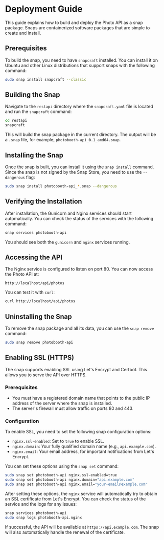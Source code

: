 # Deployment Guide

This guide explains how to build and deploy the Photo API as a snap package. Snaps are containerized software packages that are simple to create and install.

## Prerequisites

To build the snap, you need to have `snapcraft` installed. You can install it on Ubuntu and other Linux distributions that support snaps with the following command:

```bash
sudo snap install snapcraft --classic
```

## Building the Snap

Navigate to the `restapi` directory where the `snapcraft.yaml` file is located and run the `snapcraft` command:

```bash
cd restapi
snapcraft
```

This will build the snap package in the current directory. The output will be a `.snap` file, for example, `photobooth-api_0.1_amd64.snap`.

## Installing the Snap

Once the snap is built, you can install it using the `snap install` command. Since the snap is not signed by the Snap Store, you need to use the `--dangerous` flag:

```bash
sudo snap install photobooth-api_*.snap --dangerous
```

## Verifying the Installation

After installation, the Gunicorn and Nginx services should start automatically. You can check the status of the services with the following command:

```bash
snap services photobooth-api
```

You should see both the `gunicorn` and `nginx` services running.

## Accessing the API

The Nginx service is configured to listen on port 80. You can now access the Photo API at:

```
http://localhost/api/photos
```

You can test it with `curl`:

```bash
curl http://localhost/api/photos
```

## Uninstalling the Snap

To remove the snap package and all its data, you can use the `snap remove` command:

```bash
sudo snap remove photobooth-api
```

## Enabling SSL (HTTPS)

The snap supports enabling SSL using Let's Encrypt and Certbot. This allows you to serve the API over HTTPS.

### Prerequisites

- You must have a registered domain name that points to the public IP address of the server where the snap is installed.
- The server's firewall must allow traffic on ports 80 and 443.

### Configuration

To enable SSL, you need to set the following snap configuration options:

- `nginx.ssl-enabled`: Set to `true` to enable SSL.
- `nginx.domain`: Your fully qualified domain name (e.g., `api.example.com`).
- `nginx.email`: Your email address, for important notifications from Let's Encrypt.

You can set these options using the `snap set` command:

```bash
sudo snap set photobooth-api nginx.ssl-enabled=true
sudo snap set photobooth-api nginx.domain="api.example.com"
sudo snap set photobooth-api nginx.email="your-email@example.com"
```

After setting these options, the `nginx` service will automatically try to obtain an SSL certificate from Let's Encrypt. You can check the status of the service and the logs for any issues:

```bash
snap services photobooth-api
sudo snap logs photobooth-api.nginx
```

If successful, the API will be available at `https://api.example.com`. The snap will also automatically handle the renewal of the certificate.
